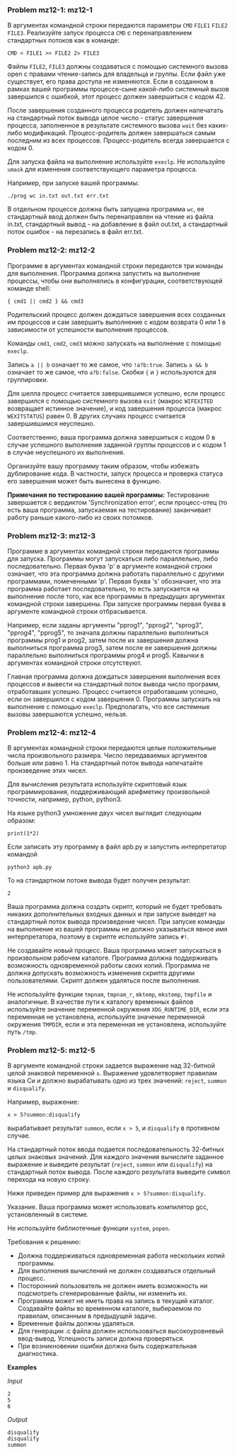 ### Problem mz12-1: mz12-1

В аргументах командной строки передаются параметры ```CMD``` ```FILE1``` ```FILE2``` ```FILE3```. Реализуйте запуск процесса ```CMD``` с перенаправлением стандартных потоков как в команде:

```
CMD < FILE1 >> FILE2 2> FILE3
```

Файлы ```FILE2```, ```FILE3``` должны создаваться с помощью системного вызова open с правами чтение-запись для владельца и группы. Если файл уже существует, его права доступа не изменяются. Если в созданном в рамках вашей программы процессе-сыне какой-либо системный вызов завершился с ошибкой, этот процесс должен завершиться с кодом 42.

После завершения созданного процесса родитель должен напечатать на стандартный поток вывода целое число - статус завершения процесса, заполненное в результате системного вызова ```wait``` без каких-либо модификаций. Процесс-родитель должен завершаться самым последним из всех процессов. Процесс-родитель всегда завершается с кодом 0.

Для запуска файла на выполнение используйте ```execlp```. Не используйте ```umask``` для изменения соответствующего параметра процесса.

Например, при запуске вашей программы:

```
./prog wc in.txt out.txt err.txt
```

В отдельном процессе должна быть запущена программа ```wc```, ее стандартный ввод должен быть перенаправлен на чтение из файла in.txt, стандартный вывод - на добавление в файл out.txt, а стандартный поток ошибок - на перезапись в файл err.txt.

### Problem mz12-2: mz12-2

Программе в аргументах командной строки передаются три команды для выполнения. Программа должна запустить на выполнение процессы, чтобы они выполнялись в конфигурации, соответствующей команде shell:

```
{ cmd1 || cmd2 } && cmd3
```

Родительский процесс должен дождаться завершения всех созданных им процессов и сам завершить выполнение с кодом возврата 0 или 1 в зависимости от успешности выполнения процессов.

Команды ```cmd1```, ```cmd2```, ```cmd3``` можно запускать на выполнение с помощью ```execlp```.

Запись ```a || b``` означает то же самое, что ```!a?b:true```. Запись ```a && b``` означает то же самое, что ```a?b:false```. Скобки ```{``` и ```}``` используются для группировки.

Для шелла процесс считается завершившимся успешно, если процесс завершился с помощью системного вызова ```exit``` (макрос ```WIFEXITED``` возвращает истинное значение), и код завершения процесса (макрос ```WEXITSTATUS```) равен 0. В других случаях процесс считается завершившимся неуспешно.

Соответственно, ваша программа должна завершиться с кодом 0 в случае успешного выполнения заданной группы процессов и с кодом 1 в случае неуспешного их выполнения.

Организуйте вашу программу таким образом, чтобы избежать дублирование кода. В частности, запуск процесса и проверка статуса его завершения может быть вынесена в функцию.

**Примечания по тестированию вашей программы:** Тестирование завершается с вердиктом 'Synchronization error', если процесс-отец (то есть ваша программа, запускаемая на тестирование) заканчивает работу раньше какого-либо из своих потомков.

### Problem mz12-3: mz12-3

Программе в аргументах командной строки передаются программы для запуска. Программы могут запускаться либо параллельно, либо последовательно. Первая буква 'p' в аргументе командной строки означает, что эта программа должна работать параллельно с другими программами, помеченными 'p'. Первая буква 's' обозначает, что эта программа работает последовательно, то есть запускается на выполнение после того, как все программы в предыдущих аргументах командной строки завершены. При запуске программы первая буква в аргументе командной строки отбрасывается.

Например, если заданы аргументы "pprog1", "pprog2", "sprog3", "pprog4", "pprog5", то значала должны параллельно выполниться программы prog1 и prog2, затем после их завершения должна выполниться программа prog3, затем после ее завершения должны параллельно выполниться программы prog4 и prog5. Кавычки в аргументах командной строки отсутствуют.

Главная программа должна дождаться завершения выполнения всех процессов и вывести на стандартный поток вывода число программ, отработавших успешно. Процесс считается отработавшим успешно, если он завершился с кодом завершения 0. Программы запускать на выполнение с помощью ```execlp```. Предполагать, что все системные вызовы завершаются успешно, нельзя.

### Problem mz12-4: mz12-4

В аргументах командной строки передаются целые положительные числа произвольного размера. Число передаваемых аргументов больше или равно 1. На стандартный поток вывода напечатайте произведение этих чисел.

Для вычисления результата используйте скриптовый язык программирования, поддерживающий арифметику произвольной точности, например, python, python3.

На языке python3 умножение двух чисел выглядит следующим образом:

```
print(1*2)
```

Если записать эту программу в файл apb.py и запустить интерпретатор командой

```
python3 apb.py
```

То на стандартном потоке вывода будет получен результат:

```
2
```

Ваша программа должна создать скрипт, который не будет требовать никаких дополнительных входных данных и при запуске выведет на стандартный поток вывода произведение чисел. При запуске команды на выполнение из вашей программы не должно указываться явное имя интерпретатора, поэтому в скрипте используйте запись ```#!```.

Не создавайте новый процесс. Ваша программа может запускаться в произвольном рабочем каталоге. Программа должна поддерживать возможность одновременной работы своих копий. Программа не должна допускать возможность изменения скрипта другими пользователями. Скрипт должен удаляться после выполнения.

Не используйте функции ```tmpnam```, ```tmpnam_r```, ```mktemp```, ```mkstemp```, ```tmpfile``` и аналогичные. В качестве пути к каталогу временных файлов используйте значение переменной окружения ```XDG_RUNTIME_DIR```, если эта переменная не установлена, используйте значение переменной окружения ```TMPDIR```, если и эта переменная не установлена, используйте путь ```/tmp```.

### Problem mz12-5: mz12-5

В аргументе командной строки задается выражение над 32-битной целой знаковой переменной ```x```. Выражение удовлетворяет правилам языка Си и должно вырабатывать одно из трех значений: ```reject```, ```summon``` и ```disqualify```.

Например, выражение:

```
x > 5?summon:disqualify
```

вырабатывает результат ```summon```, если ```x > 5```, и ```disqualify``` в противном случае.

На стандартный поток ввода подается последовательность 32-битных целых знаковых значений. Для каждого значения вычислите заданное выражение и выведите результат (```reject```, ```summon``` или ```disqualify```) на стандартный поток вывода. После каждого результата выведите символ перехода на новую строку.

Ниже приведен пример для выражения ```x > 5?summon:disqualify```.

Указание. Ваша программа может использовать компилятор gcc, установленный в системе.

Не используйте библиотечные функции ```system```, ```popen```.

Требования к решению:

* Должна поддерживаться одновременная работа нескольких копий программы.
* Для выполнения вычислений не должен создаваться отдельный процесс.
* Посторонний пользователь не должен иметь возможность ни подсмотреть сгенерированные файлы, ни изменить их.
* Программа может не иметь права на запись в текущий каталог. Создавайте файлы во временном каталоге, выбираемом по правилам, описанным в предыдущей задаче.
* Временные файлы должны удаляться.
* Для генерации .c файла должен использоваться высокоуровневый ввод-вывод. Успешность записи должна проверяться.
* При возникновении ошибки должна быть содержательная диагностика.

**Examples**

_Input_

```
2
5
6
```

_Output_

```
disqualify
disqualify
summon
```

